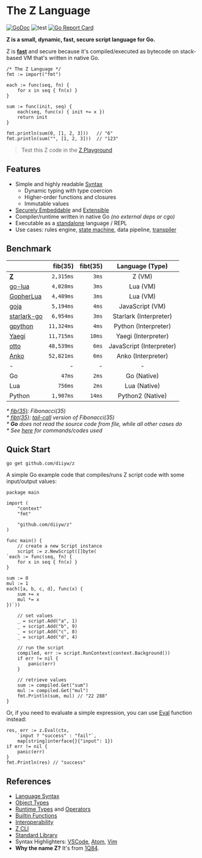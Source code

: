 # The Z Language

[![GoDoc](https://godoc.org/github.com/diiyw/z?status.svg)](https://godoc.org/github.com/diiyw/z)
![test](https://github.com/d5/z/workflows/test/badge.svg)
[![Go Report Card](https://goreportcard.com/badge/github.com/d5/z)](https://goreportcard.com/report/github.com/d5/z)

**Z is a small, dynamic, fast, secure script language for Go.** 

Z is **[fast](#benchmark)** and secure because it's compiled/executed as
bytecode on stack-based VM that's written in native Go.

```golang
/* The Z Language */
fmt := import("fmt")

each := func(seq, fn) {
    for x in seq { fn(x) }
}

sum := func(init, seq) {
    each(seq, func(x) { init += x })
    return init
}

fmt.println(sum(0, [1, 2, 3]))   // "6"
fmt.println(sum("", [1, 2, 3]))  // "123"
```

> Test this Z code in the
> [Z Playground](https://zlang.com/?s=0c8d5d0d88f2795a7093d7f35ae12c3afa17bea3)

## Features

- Simple and highly readable
  [Syntax](https://github.com/d5/z/blob/master/docs/tutorial.md)
  - Dynamic typing with type coercion
  - Higher-order functions and closures
  - Immutable values
- [Securely Embeddable](https://github.com/d5/z/blob/master/docs/interoperability.md)
  and [Extensible](https://github.com/d5/z/blob/master/docs/objects.md)
- Compiler/runtime written in native Go _(no external deps or cgo)_
- Executable as a
  [standalone](https://github.com/d5/z/blob/master/docs/z-cli.md)
  language / REPL
- Use cases: rules engine, [state machine](https://github.com/d5/go-fsm),
  data pipeline, [transpiler](https://github.com/d5/z2lua)

## Benchmark

| | fib(35) | fibt(35) |  Language (Type)  |
| :--- |    ---: |     ---: |  :---: |
| [**Z**](https://github.com/d5/z) | `2,315ms` | `3ms` | Z (VM) |
| [go-lua](https://github.com/Shopify/go-lua) | `4,028ms` | `3ms` | Lua (VM) |
| [GopherLua](https://github.com/yuin/gopher-lua) | `4,409ms` | `3ms` | Lua (VM) |
| [goja](https://github.com/dop251/goja) | `5,194ms` | `4ms` | JavaScript (VM) |
| [starlark-go](https://github.com/google/starlark-go) | `6,954ms` | `3ms` | Starlark (Interpreter) |
| [gpython](https://github.com/go-python/gpython) | `11,324ms` | `4ms` | Python (Interpreter) |
| [Yaegi](https://github.com/containous/yaegi) | `11,715ms` | `10ms` | Yaegi (Interpreter) |
| [otto](https://github.com/robertkrimen/otto) | `48,539ms` | `6ms` | JavaScript (Interpreter) |
| [Anko](https://github.com/mattn/anko) | `52,821ms` | `6ms` | Anko (Interpreter) |
| - | - | - | - |
| Go | `47ms` | `2ms` | Go (Native) |
| Lua | `756ms` | `2ms` | Lua (Native) |
| Python | `1,907ms` | `14ms` | Python2 (Native) |

_* [fib(35)](https://github.com/d5/zbench/blob/master/code/fib.z):
Fibonacci(35)_  
_* [fibt(35)](https://github.com/d5/zbench/blob/master/code/fibtc.z):
[tail-call](https://en.wikipedia.org/wiki/Tail_call) version of Fibonacci(35)_  
_* **Go** does not read the source code from file, while all other cases do_  
_* See [here](https://github.com/d5/zbench) for commands/codes used_

## Quick Start

```
go get github.com/diiyw/z
```

A simple Go example code that compiles/runs Z script code with some input/output values:

```golang
package main

import (
	"context"
	"fmt"

	"github.com/diiyw/z"
)

func main() {
	// create a new Script instance
	script := z.NewScript([]byte(
`each := func(seq, fn) {
    for x in seq { fn(x) }
}

sum := 0
mul := 1
each([a, b, c, d], func(x) {
    sum += x
    mul *= x
})`))

	// set values
	_ = script.Add("a", 1)
	_ = script.Add("b", 9)
	_ = script.Add("c", 8)
	_ = script.Add("d", 4)

	// run the script
	compiled, err := script.RunContext(context.Background())
	if err != nil {
		panic(err)
	}

	// retrieve values
	sum := compiled.Get("sum")
	mul := compiled.Get("mul")
	fmt.Println(sum, mul) // "22 288"
}
```

Or, if you need to evaluate a simple expression, you can use [Eval](https://pkg.go.dev/github.com/diiyw/z#Eval) function instead:


```golang
res, err := z.Eval(ctx,
	`input ? "success" : "fail"`,
	map[string]interface{}{"input": 1})
if err != nil {
	panic(err)
}
fmt.Println(res) // "success"
```

## References

- [Language Syntax](https://github.com/d5/z/blob/master/docs/tutorial.md)
- [Object Types](https://github.com/d5/z/blob/master/docs/objects.md)
- [Runtime Types](https://github.com/d5/z/blob/master/docs/runtime-types.md)
  and [Operators](https://github.com/d5/z/blob/master/docs/operators.md)
- [Builtin Functions](https://github.com/d5/z/blob/master/docs/builtins.md)
- [Interoperability](https://github.com/d5/z/blob/master/docs/interoperability.md)
- [Z CLI](https://github.com/d5/z/blob/master/docs/z-cli.md)
- [Standard Library](https://github.com/d5/z/blob/master/docs/stdlib.md)
- Syntax Highlighters: [VSCode](https://github.com/lissein/vscode-z), [Atom](https://github.com/d5/z-atom), [Vim](https://github.com/geseq/z-vim)
- **Why the name Z?** It's from [1Q84](https://en.wikipedia.org/wiki/1Q84).


